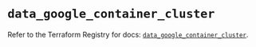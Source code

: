 # `data_google_container_cluster`

Refer to the Terraform Registry for docs: [`data_google_container_cluster`](https://registry.terraform.io/providers/hashicorp/google/6.31.0/docs/data-sources/container_cluster).
